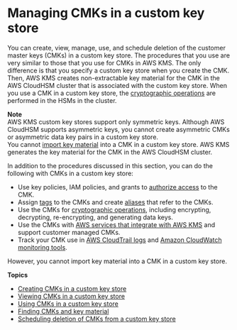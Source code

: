 # Managing CMKs in a custom key store<a name="manage-cmk-keystore"></a>

You can create, view, manage, use, and schedule deletion of the customer master keys \(CMKs\) in a custom key store\. The procedures that you use are very similar to those that you use for CMKs in AWS KMS\. The only difference is that you specify a custom key store when you create the CMK\. Then, AWS KMS creates non\-extractable key material for the CMK in the AWS CloudHSM cluster that is associated with the custom key store\. When you use a CMK in a custom key store, the [cryptographic operations](use-cmk-keystore.md) are performed in the HSMs in the cluster\.

**Note**  
AWS KMS custom key stores support only symmetric keys\. Although AWS CloudHSM supports asymmetric keys, you cannot create asymmetric CMKs or asymmetric data key pairs in a custom key store\.  
You cannot [import key material](importing-keys.md) into a CMK in a custom key store\. AWS KMS generates the key material for the CMK in the AWS CloudHSM cluster\. 

In addition to the procedures discussed in this section, you can do the following with CMKs in a custom key store:
+ Use key policies, IAM policies, and grants to [authorize access](control-access.md) to the CMK\.
+ Assign [tags](tagging-keys.md) to the CMKs and create [aliases](programming-aliases.md) that refer to the CMKs\.
+ Use the CMKs for [cryptographic operations](concepts.md#cryptographic-operations), including encrypting, decrypting, re\-encrypting, and generating data keys\.
+ Use the CMKs with [AWS services that integrate with AWS KMS](service-integration.md) and support customer managed CMKs\.
+ Track your CMK use in [AWS CloudTrail logs](logging-using-cloudtrail.md) and [Amazon CloudWatch monitoring tools](monitoring-overview.md)\.

However, you cannot import key material into a CMK in a custom key store\.

**Topics**
+ [Creating CMKs in a custom key store](create-cmk-keystore.md)
+ [Viewing CMKs in a custom key store](view-cmk-keystore.md)
+ [Using CMKs in a custom key store](use-cmk-keystore.md)
+ [Finding CMKs and key material](find-key-material.md)
+ [Scheduling deletion of CMKs from a custom key store](delete-cmk-keystore.md)